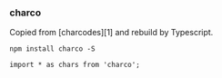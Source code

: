 ### charco

Copied from [charcodes][1] and rebuild by Typescript.

```
npm install charco -S

import * as chars from 'charco';
```
